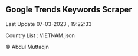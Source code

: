 

## Google Trends Keywords Scraper 
 
Last Update 07-03-2023 , 19:22:33

Country List :
VIETNAM.json



© Abdul Muttaqin 

